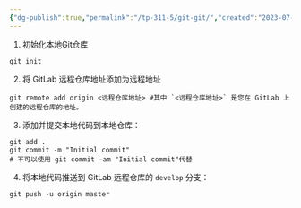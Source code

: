 ```yaml
---
{"dg-publish":true,"permalink":"/tp-311-5/git-git/","created":"2023-07-11T16:10:44.242+08:00","updated":"2024-06-01T10:50:27.490+08:00"}
---
```


1. 初始化本地Git仓库
```shell
git init
```
2. 将 GitLab 远程仓库地址添加为远程地址
```shell
git remote add origin <远程仓库地址> #其中 `<远程仓库地址>` 是您在 GitLab 上创建的远程仓库的地址。
```
3. 添加并提交本地代码到本地仓库：
```shell
git add .
git commit -m "Initial commit"
# 不可以使用 git commit -am "Initial commit"代替
```
4. 将本地代码推送到 GitLab 远程仓库的 `develop` 分支：
```shell
git push -u origin master
```